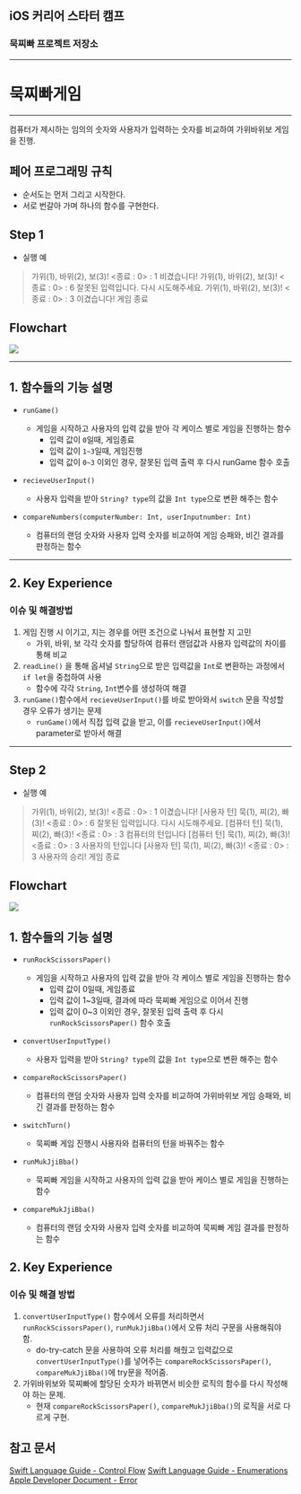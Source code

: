 ## iOS 커리어 스타터 캠프

### 묵찌빠 프로젝트 저장소
---

# 묵찌빠게임
---
컴퓨터가 제시하는 임의의 숫자와 사용자가 입력하는 숫자를 비교하여 가위바위보 게임을 진행.

## 페어 프로그래밍 규칙
- 순서도는 먼저 그리고 시작한다.
- 서로 번갈아 가며 하나의 함수를 구현한다.

## Step 1

- 실행 예
> 가위(1), 바위(2), 보(3)! <종료 : 0> : 1
> 비겼습니다!
> 가위(1), 바위(2), 보(3)! <종료 : 0> : 6
> 잘못된 입력입니다. 다시 시도해주세요.
> 가위(1), 바위(2), 보(3)! <종료 : 0> : 3
> 이겼습니다!
> 게임 종료

## Flowchart
![](https://i.imgur.com/QzGX1P8.jpg)

---
## 1. 함수들의 기능 설명
- `runGame()`
    - 게임을 시작하고 사용자의 입력 값을 받아 각 케이스 별로 게임을 진행하는 함수
        - 입력 값이 `0`일때, 게임종료
        - 입력 값이 `1~3`일때, 게임진행
        - 입력 값이 `0~3` 이외인 경우, 잘못된 입력 출력 후 다시 runGame 함수 호출

- `recieveUserInput()`
    - 사용자 입력을 받아 `String? type`의 값을 `Int type`으로 변환 해주는 함수

- `compareNumbers(computerNumber: Int, userInputnumber: Int)`
    - 컴퓨터의 랜덤 숫자와 사용자 입력 숫자를 비교하여 게임 승패와, 비긴 결과를 판정하는 함수


---
## 2. Key Experience
### 이슈 및 해결방법
1. 게임 진행 시 이기고, 지는 경우를 어떤 조건으로 나눠서 표현할 지 고민
    - 가위, 바위, 보 각각 숫자를 할당하여 컴퓨터 랜덤값과 사용자 입력값의 차이를 통해 비교 
2. `readLine()` 을 통해 옵셔널 `String`으로 받은 입력값을 `Int`로 변환하는 과정에서 `if let`을 중첩하여 사용 
    - 함수에 각각 `String`, `Int`변수를 생성하여 해결 
3. `runGame()`함수에서 `recieveUserInput()`를 바로 받아와서 `switch` 문을 작성할 경우 오류가 생기는 문제 
    - `runGame()`에서 직접 입력 값을 받고, 이를 `recieveUserInput()`에서 parameter로 받아서 해결

---
## Step 2

- 실행 예
> 가위(1), 바위(2), 보(3)! <종료 : 0> : 1
> 이겼습니다!
> [사용자 턴] 묵(1), 찌(2), 빠(3)! <종료 : 0> : 6
> 잘못된 입력입니다. 다시 시도해주세요.
> [컴퓨터 턴] 묵(1), 찌(2), 빠(3)! <종료 : 0> : 3
> 컴퓨터의 턴입니다
> [컴퓨터 턴] 묵(1), 찌(2), 빠(3)! <종료 : 0> : 3
> 사용자의 턴입니다
> [사용자 턴] 묵(1), 찌(2), 빠(3)! <종료 : 0> : 3
> 사용자의 승리!
> 게임 종료

## Flowchart
![](https://i.imgur.com/JQf0Pvp.jpg)

## 1. 함수들의 기능 설명
- `runRockScissorsPaper()` 
    - 게임을 시작하고 사용자의 입력 값을 받아 각 케이스 별로 게임을 진행하는 함수
        - 입력 값이 0일때, 게임종료
        - 입력 값이 1~3일때, 결과에 따라 묵찌빠 게임으로 이어서 진행
        - 입력 값이 0~3 이외인 경우, 잘못된 입력 출력 후 다시 `runRockScissorsPaper()` 함수 호출
        
- `convertUserInputType()`
    - 사용자 입력을 받아 `String? type`의 값을 `Int type`으로 변환 해주는 함수

- `compareRockScissorsPaper()`
    - 컴퓨터의 랜덤 숫자와 사용자 입력 숫자를 비교하여 가위바위보 게임 승패와, 비긴 결과를 판정하는 함수
- `switchTurn()`
    - 묵찌빠 게임 진행시 사용자와 컴퓨터의 턴을 바꿔주는 함수
- `runMukJjiBba()`
    - 묵찌빠 게임을 시작하고 사용자의 입력 값을 받아 케이스 별로 게임을 진행하는 함수
- `compareMukJjiBba()`
    - 컴퓨터의 랜덤 숫자와 사용자 입력 숫자를 비교하여 묵찌빠 게임 결과를 판정하는 함수

## 2. Key Experience
### 이슈 및 해결 방법
1. `convertUserInputType()` 함수에서 오류를 처리하면서 `runRockScissorsPaper()`, `runMukJjiBba()`에서 오류 처리 구문을 사용해줘야 함. 
    - do-try-catch 문을 사용하여 오류 처리를 해줬고 입력값으로 `convertUserInputType()`를 넣어주는 `compareRockScissorsPaper()`, `compareMukJjiBba()`에 try문을 적어줌.
2. 가위바위보와 묵찌빠에 할당된 숫자가 바뀌면서 비슷한 로직의 함수를 다시 작성해야 하는 문제. 
    - 현재 `compareRockScissorsPaper()`, `compareMukJjiBba()`의 로직을 서로 다르게 구현. 

## 참고 문서
[Swift Language Guide - Control Flow](https://docs.swift.org/swift-book/LanguageGuide/ControlFlow.html)
[Swift Language Guide - Enumerations](https://docs.swift.org/swift-book/LanguageGuide/Enumerations.html)
[Apple Developer Document - Error](https://developer.apple.com/documentation/swift/error)

